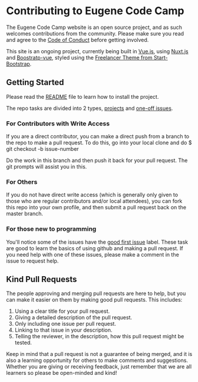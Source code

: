 # Contributing to Eugene Code Camp

The Eugene Code Camp website is an open source project, and as such welcomes contributions from the community. Please make sure you read and agree to the [Code of Conduct](https://github.com/EugeneCodeCamp/EugeneCodeCamp.github.io/blob/master/README.md) before getting involved.

This site is an ongoing project, currently being built in [Vue.js](https://vuejs.org/), using [Nuxt.js](https://nuxtjs.org/) and [Boostratp-vue](https://bootstrap-vue.js.org/), styled using the [Freelancer Theme from Start-Bootstrap](https://github.com/BlackrockDigital/startbootstrap-freelancer).

## Getting Started

Please read the [README](https://github.com/EugeneCodeCamp/EugeneCodeCamp.github.io/blob/master/README.md) file to learn how to install the project.

The repo tasks are divided into 2 types, [projects](https://github.com/EugeneCodeCamp/EugeneCodeCamp.github.io/projects) and [one-off issues](https://github.com/EugeneCodeCamp/EugeneCodeCamp.github.io/issues).

### For Contributors with Write Access

If you are a direct contributor, you can make a direct push from a branch to the repo to make a pull request. To do this, go into your local clone and do
    $ git checkout -b issue-number

Do the work in this branch and then push it back for your pull request. The git prompts will assist you in this.

### For Others

If you do not have direct write access (which is generally only given to those who are regular contributors and/or local attendees), you can fork this repo into your own profile, and then submit a pull request back on the master branch.

### For those new to programming

You'll notice some of the issues have the [good first issue](https://github.com/EugeneCodeCamp/EugeneCodeCamp.github.io/issues?q=is%3Aissue+is%3Aopen+label%3A%22good+first+issue%22) label. These task are good to learn the basics of using github and making a pull request. If you need help with one of these issues, please make a comment in the issue to request help.

## Kind Pull Requests

The people approving and merging pull requests are here to help, but you can make it easier on them by making good pull requests. This includes:

1. Using a clear title for your pull request.
2. Giving a detailed description of the pull request.
3. Only including one issue per pull request.
4. Linking to that issue in your description.
5. Telling the reviewer, in the description, how this pull request might be tested.

Keep in mind that a pull request is not a guarantee of being merged, and it is also a learning opportunity for others to make comments and suggestions. Whether you are giving or receiving feedback, just remember that we are all learners so please be open-minded and kind!
